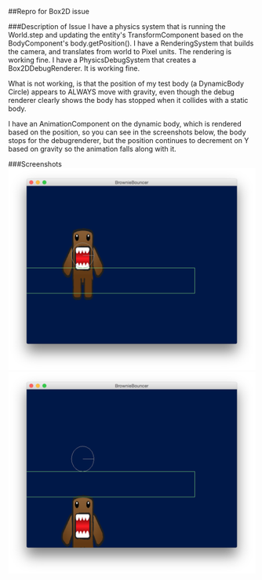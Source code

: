##Repro for Box2D issue

###Description of Issue
I have a physics system that is running the World.step and updating the entity's TransformComponent based on the BodyComponent's body.getPosition(). I have a RenderingSystem that builds the camera, and translates from world to Pixel units. The rendering is working fine. I have a PhysicsDebugSystem that creates a Box2DDebugRenderer. It is working fine.

What is not working, is that the position of my test body (a DynamicBody Circle) appears to ALWAYS move with gravity, even though the debug renderer clearly shows the body has stopped when it collides with a static body.

I have an AnimationComponent on the dynamic body, which is rendered based on the position, so you can see in the screenshots below, the body stops for the debugrenderer, but the position continues to decrement on Y based on gravity so the animation falls along with it.

###Screenshots
<img src="screenshots/falling1.png" />
<img src="screenshots/falling2.png" />

